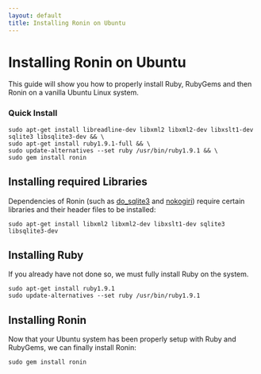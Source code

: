 ```yaml
---
layout: default
title: Installing Ronin on Ubuntu
---
```


# Installing Ronin on Ubuntu

This guide will show you how to properly install Ruby, RubyGems and then
Ronin on a vanilla Ubuntu Linux system.

### Quick Install

    sudo apt-get install libreadline-dev libxml2 libxml2-dev libxslt1-dev sqlite3 libsqlite3-dev && \
    sudo apt-get install ruby1.9.1-full && \
    sudo update-alternatives --set ruby /usr/bin/ruby1.9.1 && \
    sudo gem install ronin

## Installing required Libraries

Dependencies of Ronin (such as [do_sqlite3](http://rubygems.org/gems/do_sqlite3) and
[nokogiri](http://rubygems.org/gems/nokogiri)) require certain libraries and
their header files to be installed:

    sudo apt-get install libxml2 libxml2-dev libxslt1-dev sqlite3 libsqlite3-dev

## Installing Ruby

If you already have not done so, we must fully install Ruby on the system.

    sudo apt-get install ruby1.9.1
    sudo update-alternatives --set ruby /usr/bin/ruby1.9.1

## Installing Ronin

Now that your Ubuntu system has been properly setup with Ruby and RubyGems,
we can finally install Ronin:

    sudo gem install ronin

